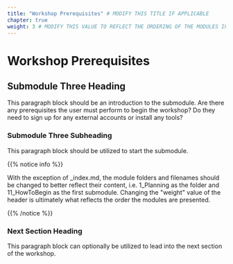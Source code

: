```yaml
---
title: "Workshop Prerequisites" # MODIFY THIS TITLE IF APPLICABLE
chapter: true
weight: 3 # MODIFY THIS VALUE TO REFLECT THE ORDERING OF THE MODULES IF APPLICABLE
---
```


# Workshop Prerequisites <!-- MODIFY THIS HEADING IF APPLICABLE -->

## Submodule Three Heading <!-- MODIFY THIS SUBHEADING -->

This paragraph block should be an introduction to the submodule. Are there any prerequisites the user must perform to begin the workshop? Do they need to sign up for any external accounts or install any tools?

### Submodule Three Subheading <!-- MODIFY THIS SUBHEADING -->
This paragraph block should be utilized to start the submodule. <br>

{{% notice info %}}
<p style='text-align: left;'>
With the exception of _index.md, the module folders and filenames should be changed to better reflect their content, i.e. 1_Planning as the folder and 11_HowToBegin as the first submodule. Changing the "weight" value of the header is ultimately what reflects the order the modules are presented.
</p>
{{% /notice %}}

### Next Section Heading <!-- MODIFY THIS HEADING -->
This paragraph block can optionally be utilized to lead into the next section of the workshop.